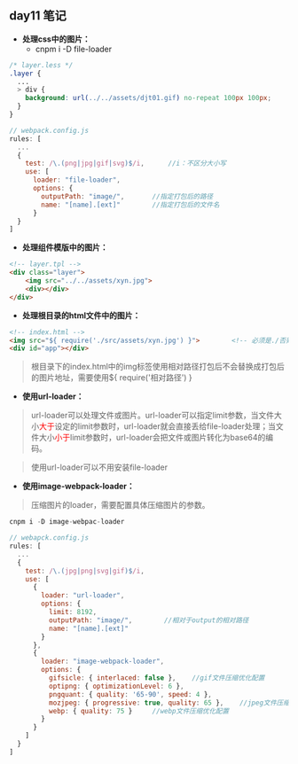 ## day11 笔记

* **处理css中的图片：**
	* cnpm i -D file-loader

```css
/* layer.less */
.layer {
  ...
  > div {
  	background: url(../../assets/djt01.gif) no-repeat 100px 100px;
  }
}
```

```js
// webpack.config.js
rules: [
  ...
  {
  	test: /\.(png|jpg|gif|svg)$/i,		//i：不区分大小写
  	use: [
  	  loader: "file-loader",
  	  options: {
  	  	outputPath: "image/",		//指定打包后的路径
  	  	name: "[name].[ext]"		//指定打包后的文件名
  	  }
  }
]
```

* **处理组件模版中的图片：**

```html
<!-- layer.tpl -->
<div class="layer">
	<img src="../../assets/xyn.jpg">
	<div></div>
</div>
```

* **处理根目录的html文件中的图片：**

```html
<!-- index.html -->
<img src="${ require('./src/assets/xyn.jpg') }">		<!-- 必须是./否则报错 -->
<div id="app"></div>
```

> 根目录下的index.html中的img标签使用相对路径打包后不会替换成打包后的图片地址，需要使用${ require('相对路径') }

* **使用url-loader：**

> url-loader可以处理文件或图片。url-loader可以指定limit参数，当文件大小<font color="red">大于</font>设定的limit参数时，url-loader就会直接丢给file-loader处理；当文件大小<font color="red">小于</font>limit参数时，url-loader会把文件或图片转化为base64的编码。

> 使用url-loader可以不用安装file-loader

* **使用image-webpack-loader：**

> 压缩图片的loader，需要配置具体压缩图片的参数。

```js
cnpm i -D image-webpac-loader

// webapck.config.js
rules: [
  ...
  {
    test: /\.(jpg|png|svg|gif)$/i,
    use: [
      {
        loader: "url-loader",
        options: {
          limit: 8192,
          outputPath: "image/",        //相对于output的相对路径
          name: "[name].[ext]"
        }
      },
      {
        loader: "image-webpack-loader",
        options: {
          gifsicle: { interlaced: false },    //gif文件压缩优化配置
          optipng: { optimizationLevel: 6 },
          pngquant: { quality: '65-90', speed: 4 },
          mozjpeg: { progressive: true, quality: 65 },    //jpeg文件压缩优化配置
          webp: { quality: 75 }     //webp文件压缩优化配置
        }
      }
    ]
  }
]

```